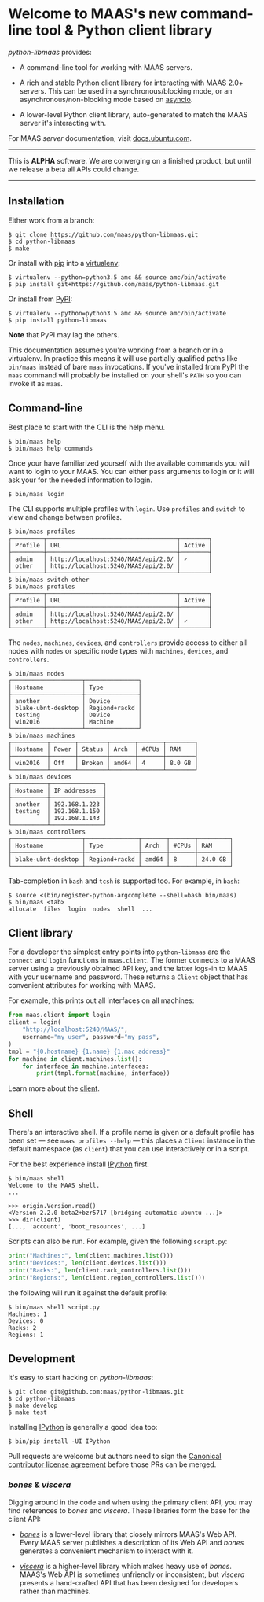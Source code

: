 <h1>Welcome to MAAS's new command-line tool &amp; Python client library</h1>

_python-libmaas_ provides:

* A command-line tool for working with MAAS servers.

* A rich and stable Python client library for interacting with MAAS 2.0+
  servers. This can be used in a synchronous/blocking mode, or an
  asynchronous/non-blocking mode based on [asyncio][].

* A lower-level Python client library, auto-generated to match the MAAS
  server it's interacting with.

For MAAS _server_ documentation, visit
[docs.ubuntu.com](https://docs.ubuntu.com/maas/).

----

This is **ALPHA** software. We are converging on a finished product, but
until we release a beta all APIs could change.

----


## Installation

Either work from a branch:

```console
$ git clone https://github.com/maas/python-libmaas.git
$ cd python-libmaas
$ make
```

Or install with [pip](https://pip.pypa.io/) into a
[virtualenv](https://virtualenv.readthedocs.org/):

```console
$ virtualenv --python=python3.5 amc && source amc/bin/activate
$ pip install git+https://github.com/maas/python-libmaas.git
```

Or install from [PyPI](https://pypi.python.org/):

```console
$ virtualenv --python=python3.5 amc && source amc/bin/activate
$ pip install python-libmaas
```

**Note** that PyPI may lag the others.

This documentation assumes you're working from a branch or in a
virtualenv. In practice this means it will use partially qualified paths
like ``bin/maas`` instead of bare ``maas`` invocations. If you've
installed from PyPI the ``maas`` command will probably be installed on
your shell's ``PATH`` so you can invoke it as ``maas``.


## Command-line

Best place to start with the CLI is the help menu.

```console
$ bin/maas help
$ bin/maas help commands
```

Once your have familiarized yourself with the available commands you will
want to login to your MAAS. You can either pass arguments to login or it
will ask your for the needed information to login.

```console
$ bin/maas login
```

The CLI supports multiple profiles with ``login``. Use ``profiles`` and
``switch`` to view and change between profiles.

```console
$ bin/maas profiles
┌─────────┬─────────────────────────────────────┬────────┐
│ Profile │ URL                                 │ Active │
├─────────┼─────────────────────────────────────┼────────┤
│ admin   │ http://localhost:5240/MAAS/api/2.0/ │ ✓      │
│ other   │ http://localhost:5240/MAAS/api/2.0/ │        │
└─────────┴─────────────────────────────────────┴────────┘
$ bin/maas switch other
$ bin/maas profiles
┌─────────┬─────────────────────────────────────┬────────┐
│ Profile │ URL                                 │ Active │
├─────────┼─────────────────────────────────────┼────────┤
│ admin   │ http://localhost:5240/MAAS/api/2.0/ │        │
│ other   │ http://localhost:5240/MAAS/api/2.0/ │ ✓      │
└─────────┴─────────────────────────────────────┴────────┘
```

The ``nodes``, ``machines``, ``devices``, and ``controllers`` provide access
to either all nodes with ``nodes`` or specific node types with ``machines``,
``devices``, and ``controllers``.

```console
$ bin/maas nodes
┌────────────────────┬───────────────┐
│ Hostname           │ Type          │
├────────────────────┼───────────────┤
│ another            │ Device        │
│ blake-ubnt-desktop │ Regiond+rackd │
│ testing            │ Device        │
│ win2016            │ Machine       │
└────────────────────┴───────────────┘
$ bin/maas machines
┌──────────┬───────┬────────┬───────┬───────┬────────┐
│ Hostname │ Power │ Status │ Arch  │ #CPUs │ RAM    │
├──────────┼───────┼────────┼───────┼───────┼────────┤
│ win2016  │ Off   │ Broken │ amd64 │ 4     │ 8.0 GB │
└──────────┴───────┴────────┴───────┴───────┴────────┘
$ bin/maas devices
┌──────────┬───────────────┐
│ Hostname │ IP addresses  │
├──────────┼───────────────┤
│ another  │ 192.168.1.223 │
│ testing  │ 192.168.1.150 │
│          │ 192.168.1.143 │
└──────────┴───────────────┘
$ bin/maas controllers
┌────────────────────┬───────────────┬───────┬───────┬─────────┐
│ Hostname           │ Type          │ Arch  │ #CPUs │ RAM     │
├────────────────────┼───────────────┼───────┼───────┼─────────┤
│ blake-ubnt-desktop │ Regiond+rackd │ amd64 │ 8     │ 24.0 GB │
└────────────────────┴───────────────┴───────┴───────┴─────────┘
```

Tab-completion in ``bash`` and ``tcsh`` is supported too. For example,
in ``bash``:

```console
$ source <(bin/register-python-argcomplete --shell=bash bin/maas)
$ bin/maas <tab>
allocate  files  login  nodes  shell  ...
```


## Client library

For a developer the simplest entry points into ``python-libmaas`` are
the ``connect`` and ``login`` functions in ``maas.client``. The former
connects to a MAAS server using a previously obtained API key, and the
latter logs-in to MAAS with your username and password. These returns a
``Client`` object that has convenient attributes for working with MAAS.

For example, this prints out all interfaces on all machines:

```python
from maas.client import login
client = login(
    "http://localhost:5240/MAAS/",
    username="my_user", password="my_pass",
)
tmpl = "{0.hostname} {1.name} {1.mac_address}"
for machine in client.machines.list():
    for interface in machine.interfaces:
        print(tmpl.format(machine, interface))
```

Learn more about the [client](client/index.md).


## Shell

There's an interactive shell. If a profile name is given or a default
profile has been set — see ``maas profiles --help`` — this places a
``Client`` instance in the default namespace (as ``client``) that you
can use interactively or in a script.

For the best experience install [IPython](https://ipython.org/) first.

```console
$ bin/maas shell
Welcome to the MAAS shell.
...
```

```pycon
>>> origin.Version.read()
<Version 2.2.0 beta2+bzr5717 [bridging-automatic-ubuntu ...]>
>>> dir(client)
[..., 'account', 'boot_resources', ...]
```

Scripts can also be run. For example, given the following ``script.py``:

```python
print("Machines:", len(client.machines.list()))
print("Devices:", len(client.devices.list()))
print("Racks:", len(client.rack_controllers.list()))
print("Regions:", len(client.region_controllers.list()))
```

the following will run it against the default profile:

```console
$ bin/maas shell script.py
Machines: 1
Devices: 0
Racks: 2
Regions: 1
```


## Development

It's easy to start hacking on _python-libmaas_:

```console
$ git clone git@github.com:maas/python-libmaas.git
$ cd python-libmaas
$ make develop
$ make test
```

Installing [IPython][] is generally a good idea too:

```console
$ bin/pip install -UI IPython
```

Pull requests are welcome but authors need to sign the [Canonical
contributor license agreement][CCLA] before those PRs can be merged.


### _bones_ & _viscera_

Digging around in the code and when using the primary client API, you
may find references to _bones_ and _viscera_. These libraries form the
base for the client API:

* [_bones_](bones/index.md) is a lower-level library that closely
  mirrors MAAS's Web API. Every MAAS server publishes a description of
  its Web API and _bones_ generates a convenient mechanism to interact
  with it.

* [_viscera_](viscera/index.md) is a higher-level library which makes
  heavy use of _bones_. MAAS's Web API is sometimes unfriendly or
  inconsistent, but _viscera_ presents a hand-crafted API that has been
  designed for developers rather than machines.


[asyncio]: https://docs.python.org/3/library/asyncio.html

[CCLA]: https://www.ubuntu.com/legal/contributors

[IPython]: https://ipython.org/

